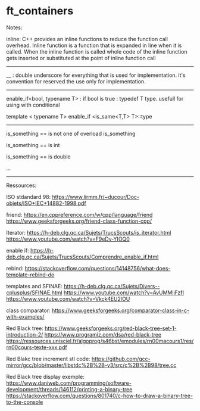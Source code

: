 # ft_containers


Notes: 

inline: C++ provides an inline functions to reduce the function call overhead. Inline function is a function that is expanded in line when it is called. When the inline function is called whole code of the inline function gets inserted or substituted at the point of inline function call

--------------------------------------------------


__ : double underscore for everything that is used for implementation.
	it's convention for reserved the use only for implementation.

--------------------------------------------------


enable_if<bool, typename T> : 
	if bool is true : typedef T type.
	usefull for using with conditional

template < typename T>
enable_if <is_same<T,T> T>::type

--------------------------------------------------

is_something<T>
== is not one of overload is_something

is_something<int>
== is int

is_something<double>
== is double

...

--------------------------------------------------


Ressources:

ISO stdandard 98:
https://www.lirmm.fr/~ducour/Doc-objets/ISO+IEC+14882-1998.pdf


friend:
https://en.cppreference.com/w/cpp/language/friend
https://www.geeksforgeeks.org/friend-class-function-cpp/

Iterator:
https://h-deb.clg.qc.ca/Sujets/TrucsScouts/is_iterator.html
https://www.youtube.com/watch?v=F9eDv-YIOQ0


enable if:
https://h-deb.clg.qc.ca/Sujets/TrucsScouts/Comprendre_enable_if.html


rebind:
https://stackoverflow.com/questions/14148756/what-does-template-rebind-do

templates and SFINAE:
https://h-deb.clg.qc.ca/Sujets/Divers--cplusplus/SFINAE.html
https://www.youtube.com/watch?v=AvUMMljFzfI
https://www.youtube.com/watch?v=Vkck4EU2lOU

class comparator:
https://www.geeksforgeeks.org/comparator-class-in-c-with-examples/

Red Black tree:
https://www.geeksforgeeks.org/red-black-tree-set-1-introduction-2/
https://www.programiz.com/dsa/red-black-tree
https://ressources.unisciel.fr/algoprog/s46bst/emodules/rn00macours1/res/rn00cours-texte-xxx.pdf

Red Blakc tree increment stl code:
https://github.com/gcc-mirror/gcc/blob/master/libstdc%2B%2B-v3/src/c%2B%2B98/tree.cc


Red Black tree display exemple:
https://www.daniweb.com/programming/software-development/threads/146112/printing-a-binary-tree
https://stackoverflow.com/questions/801740/c-how-to-draw-a-binary-tree-to-the-console